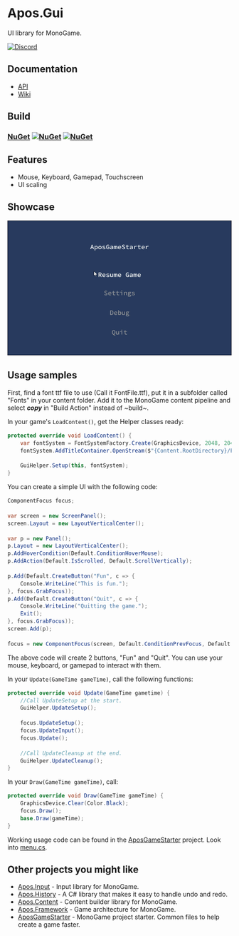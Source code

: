 # Apos.Gui
UI library for MonoGame.

[![Discord](https://img.shields.io/discord/355231098122272778.svg)](https://discord.gg/N9t26Uv)

## Documentation

* [API](https://apostolique.github.io/Apos.Gui/)
* [Wiki](https://github.com/Apostolique/Apos.Gui/wiki)


## Build

### [NuGet](https://www.nuget.org/packages/Apos.Gui/) [![NuGet](https://img.shields.io/nuget/v/Apos.Gui.svg)](https://www.nuget.org/packages/Apos.Gui/) [![NuGet](https://img.shields.io/nuget/dt/Apos.Gui.svg)](https://www.nuget.org/packages/Apos.Gui/)

## Features

* Mouse, Keyboard, Gamepad, Touchscreen
* UI scaling

## Showcase

![Apos.GUI Showcase](Images/Showcase.gif)

## Usage samples

First, find a font ttf file to use (Call it FontFile.ttf), put it in a subfolder called "Fonts" in your content folder. Add it to the MonoGame content pipeline and select ***copy*** in "Build Action" instead of ~build~.

In your game's `LoadContent()`, get the Helper classes ready:

```csharp
protected override void LoadContent() {
    var fontSystem = FontSystemFactory.Create(GraphicsDevice, 2048, 2048);
    fontSystem.AddTitleContainer.OpenStream($"{Content.RootDirectory}/Fonts/FontFile.ttf"));

    GuiHelper.Setup(this, fontSystem);
}
```

You can create a simple UI with the following code:

```csharp
ComponentFocus focus;

var screen = new ScreenPanel();
screen.Layout = new LayoutVerticalCenter();

var p = new Panel();
p.Layout = new LayoutVerticalCenter();
p.AddHoverCondition(Default.ConditionHoverMouse);
p.AddAction(Default.IsScrolled, Default.ScrollVertically);

p.Add(Default.CreateButton("Fun", c => {
    Console.WriteLine("This is fun.");
}, focus.GrabFocus));
p.Add(Default.CreateButton("Quit", c => {
    Console.WriteLine("Quitting the game.");
    Exit();
}, focus.GrabFocus));
screen.Add(p);

focus = new ComponentFocus(screen, Default.ConditionPrevFocus, Default.ConditionNextFocus);
```

The above code will create 2 buttons, "Fun" and "Quit". You can use your mouse, keyboard, or gamepad to interact with them.

In your `Update(GameTime gameTime)`, call the following functions:

```csharp
protected override void Update(GameTime gametime) {
    //Call UpdateSetup at the start.
    GuiHelper.UpdateSetup();

    focus.UpdateSetup();
    focus.UpdateInput();
    focus.Update();

    //Call UpdateCleanup at the end.
    GuiHelper.UpdateCleanup();
}
```

In your `Draw(GameTime gameTime)`, call:

```csharp
protected override void Draw(GameTime gameTime) {
    GraphicsDevice.Clear(Color.Black);
    focus.Draw();
    base.Draw(gameTime);
}
```

Working usage code can be found in the [AposGameStarter](https://github.com/Apostolique/AposGameStarter) project. Look into [menu.cs](https://github.com/Apostolique/AposGameStarter/blob/master/Game/Layer1/Menu.cs).

## Other projects you might like

* [Apos.Input](https://github.com/Apostolique/Apos.Input) - Input library for MonoGame.
* [Apos.History](https://github.com/Apostolique/Apos.History) - A C# library that makes it easy to handle undo and redo.
* [Apos.Content](https://github.com/Apostolique/Apos.Content) - Content builder library for MonoGame.
* [Apos.Framework](https://github.com/Apostolique/Apos.Framework) - Game architecture for MonoGame.
* [AposGameStarter](https://github.com/Apostolique/AposGameStarter) - MonoGame project starter. Common files to help create a game faster.
